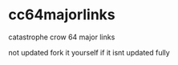 # cc64majorlinks
catastrophe crow 64 major links

not updated
fork it yourself if it isnt updated fully
